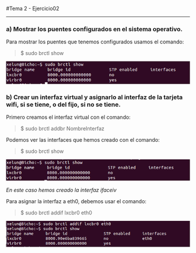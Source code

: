 #Tema 2 - Ejercicio02
- - -
### a) **Mostrar los puentes configurados en el sistema operativo.**

Para mostrar los puentes que tenemos configurados usamos el comando:

> $ sudo brctl show 

![](../images/t2ej2-1.png)

### b) **Crear un interfaz virtual y asignarlo al interfaz de la tarjeta wifi, si se tiene, o del fijo, si no se tiene.**

Primero creamos el interfaz virtual con el comando:

> $ sudo brctl addbr NombreInterfaz

Podemos ver las interfaces que hemos creado con el comando:

> $ sudo brctl show 

![](../images/t2ej2-2.png)

*En este caso hemos creado la interfaz ifaceiv*

Para asignar la interfaz a eth0, debemos usar el comando:

> $ sudo brctl addif lxcbr0 eth0

![](../images/t2ej2-3.png)
